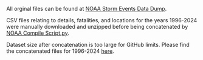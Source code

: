 All orginal files can be found at [NOAA Storm Events Data Dump](https://www.ncei.noaa.gov/pub/data/swdi/stormevents/csvfiles/).

CSV files relating to details, fatalities, and locations for the years 1996-2024 were manually downloaded and unzipped before being concatenated by [NOAA Compile Script.py](https://github.com/adamlaycock/JustCommitProject/blob/main/data/NOAA%20Compile%20Script.py).

Dataset size after concatenation is too large for GitHub limits. 
Please find the concatenated files for 1996-2024 [here](https://drive.google.com/drive/folders/1GBYKf2U7KENUbPExLoedF3kvNTHPWNCQ?usp=sharing).
